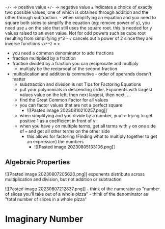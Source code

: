 `-/-` -> positive value
`+/-` -> negative value
`±` indicates a choice of exactly two possible values, one of which is obtained through addition and the other through subtraction.
	- when simplifying an equation and you need to square both sides to simplify the equation (eg: remove power of y), you need use `±` on the side that still uses the square root. this is needed for y values raised to an even value. Not for odd powers such as cube root resulting from simplifying y^3
	- 
`√` cancels out a power of 2 since they are inverse functions `√x**2` = `x`
- you need a common denominator to add fractions
- fraction multiplied by a fraction
- fraction divided by a fraction you can reciprocate and multiply
	- multiply be the reciprocal of the second fraction
- multiplication and addition is commutive - order of operands doesn't matter
	- substraction and division is not
Tips for Factoring Equations
	- put your polynomials in descending order. Exponents with largest values value on the left, then next largest, then next, ...
	- find the Great Common Factor for all values
	- you can factor values that are not a perfect square
		- ![[Pasted image 20230810210257.png]]
	- when simplifying and you divide by a number, you're trying to get positive 1 as a coefficient in front of y
	- when you have `y` on multiple terms, get all terms with `y` on one side of `=` and get all other terms on the other side
		- this allows for factoring (Finding what to multiply together to get an expression) the numbers
			- ![[Pasted image 20230805133106.png]]
## Algebraic Properties
![[Pasted image 20230807205620.png]]
	exponents distribute across multiplication and division, but not addition or subtraction 

![[Pasted image 20230807212837.png]]
	- think of the numerator as "number of slices you'll take out of a whole pizza"
	- think of the denominator as "total number of slices in a whole pizza"
# Imaginary Number